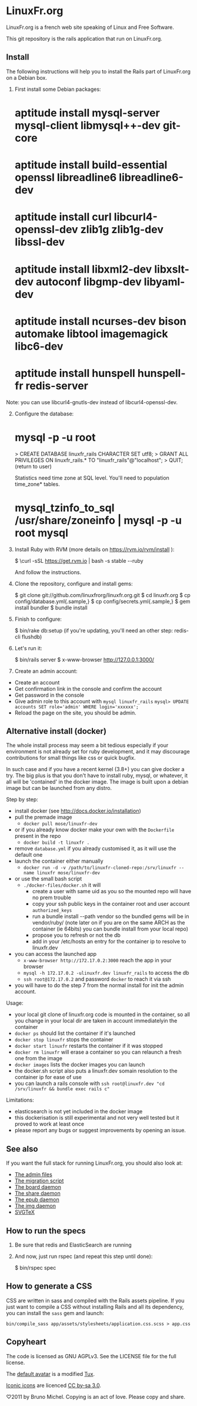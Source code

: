 LinuxFr.org
===========

LinuxFr.org is a french web site speaking of Linux and Free Software.

This git repository is the rails application that run on LinuxFr.org.


Install
-------

The following instructions will help you to install the Rails part of
LinuxFr.org on a Debian box.

1) First install some Debian packages:

    # aptitude install mysql-server mysql-client libmysql++-dev git-core
    # aptitude install build-essential openssl libreadline6 libreadline6-dev
    # aptitude install curl libcurl4-openssl-dev zlib1g zlib1g-dev libssl-dev
    # aptitude install libxml2-dev libxslt-dev autoconf libgmp-dev libyaml-dev
    # aptitude install ncurses-dev bison automake libtool imagemagick libc6-dev
    # aptitude install hunspell hunspell-fr redis-server

Note: you can use libcurl4-gnutls-dev instead of libcurl4-openssl-dev.

2) Configure the database:

    # mysql -p -u root
    <enter your root password for mysql>
    > CREATE DATABASE linuxfr_rails CHARACTER SET utf8;
    > GRANT ALL PRIVILEGES ON linuxfr_rails.* TO "linuxfr_rails"@"localhost";
    > QUIT;
    (return to user)

    Statistics need time zone at SQL level. You'll need to population time_zone* tables.
    # mysql_tzinfo_to_sql /usr/share/zoneinfo | mysql -p -u root mysql

3) Install Ruby with RVM (more details on https://rvm.io/rvm/install ):

    $ \curl -sSL https://get.rvm.io | bash -s stable --ruby

   And follow the instructions.

4) Clone the repository, configure and install gems:

    $ git clone git://github.com/linuxfrorg/linuxfr.org.git
    $ cd linuxfr.org
    $ cp config/database.yml{.sample,}
    $ cp config/secrets.yml{.sample,}
    $ gem install bundler
    $ bundle install

5) Finish to configure:

    $ bin/rake db:setup
    (if you're updating, you'll need an other step: redis-cli flushdb)

6) Let's run it:

    $ bin/rails server
    $ x-www-browser http://127.0.0.1:3000/

7) Create an admin account:

* Create an account
* Get confirmation link in the console and confirm the account
* Get password in the console
* Give admin role to this account with
  `mysql linuxfr_rails`
  `mysql> UPDATE accounts SET role='admin' WHERE login='xxxxxx';`
* Reload the page on the site, you should be admin.


Alternative install (docker)
-----------------------------

The whole install process may seem a bit tedious especially if your environment
is not already set for ruby development, and it may discourage contributions for
small things like css or quick bugfix.

In such case and if you have a recent kernel (3.8+) you can give docker a try.
The big plus is that you don't have to install ruby, mysql, or whatever, it all
will be 'contained' in the docker image. The image is built upon a debian image
but can be launched from any distro.

Step by step:

- install docker (see http://docs.docker.io/installation)
- pull the premade image
  - `docker pull mose/linuxfr-dev`
- or if you already know docker make your own with the `Dockerfile` present in the repo
  - `docker build -t linuxfr .`
- remove `database.yml` if you already customised it, as it will use the default one
- launch the container either manually
  - `docker run -d -v /path/to/linuxfr-cloned-repo:/srv/linuxfr --name linuxfr mose/linuxfr-dev`
- or use the small bash script
  - `./docker-files/docker.sh` it will
    - create a user with same uid as you so the mounted repo will have no prem trouble
    - copy your ssh public keys in the container root and user account `authorized_keys`
    - run a bundle install --path vendor so the bundled gems will be in vendor/ruby/
      (note later on if you are on the same ARCH as the container (ie 64bits) you can bundle install from your local repo)
    - propose you to refresh or not the db
    - add in your /etc/hosts an entry for the container ip to resolve to linuxfr.dev
- you can access the launched app
  - `x-www-browser http://172.17.0.2:3000` reach the app in your browser
  - `mysql -h 172.17.0.2 -ulinuxfr.dev linuxfr_rails` to access the db
  - `ssh root@172.17.0.2` and password `docker` to reach it via ssh
- you will have to do the step 7 from the normal install for init the admin account.

Usage:

- your local git clone of linuxfr.org code is mounted in the container,
  so all you change in your local dir are taken in account immediatelyin the container
- `docker ps` should list the container if it's launched
- `docker stop linuxfr` stops the container
- `docker start linuxfr` restarts the container if it was stopped
- `docker rm linuxfr` will erase a container so you can relaunch a fresh one from the image
- `docker images` lists the docker images you can launch
- the docker.sh script also puts a linuxfr.dev somain resolution to the container ip for ease of use
- you can launch a rails console with `ssh root@linuxfr.dev "cd /srv/linuxfr && bundle exec rails c"`

Limitations:

- elasticsearch is not yet included in the docker image
- this dockerisation is still experimental and not very well tested but it proved to work at least once
- please report any bugs or suggest improvements by opening an issue.


See also
--------

If you want the full stack for running LinuxFr.org, you should also look at:

* [The admin files](https://github.com/linuxfrorg/admin-linuxfr.org)
* [The migration script](https://github.com/linuxfrorg/migration-linuxfr.org)
* [The board daemon](https://github.com/linuxfrorg/board-sse-linuxfr.org)
* [The share daemon](https://github.com/linuxfrorg/share-LinuxFr.org)
* [The epub daemon](https://github.com/linuxfrorg/epub-LinuxFr.org)
* [The img daemon](https://github.com/linuxfrorg/img-LinuxFr.org)
* [SVGTeX](https://github.com/linuxfrorg/svgtex)


How to run the specs
--------------------

1) Be sure that redis and ElasticSearch are running

2) And now, just run rspec (and repeat this step until done):

    $ bin/rspec spec


How to generate a CSS
---------------------

CSS are written in sass and compiled with the Rails assets pipeline.
If you just want to compile a CSS without installing Rails and all its
dependency, you can install the `sass` gem and launch:

    bin/compile_sass app/assets/stylesheets/application.css.scss > app.css


Copyheart
---------

The code is licensed as GNU AGPLv3. See the LICENSE file for the full license.

The [default avatar](http://linuxfr.org/images/default-avatar.png) is a modified
[Tux](http://en.wikipedia.org/wiki/Tux).

[Iconic icons](http://somerandomdude.com/projects/iconic/) are licenced
[CC by-sa 3.0](http://creativecommons.org/licenses/by-sa/3.0/us/).

♡2011 by Bruno Michel. Copying is an act of love. Please copy and share.
